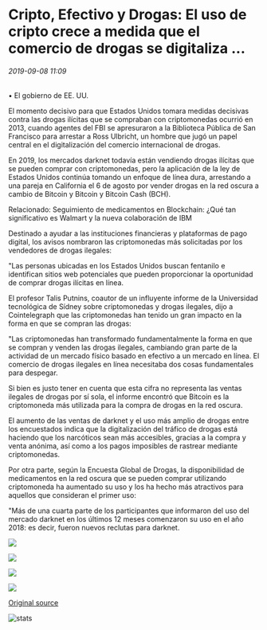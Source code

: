 # Cripto, Efectivo y Drogas: El uso de cripto crece a medida que el comercio de drogas se digitaliza ...

###### 2019-09-08 11:09

• El gobierno de EE. UU.

El momento decisivo para que Estados Unidos tomara medidas decisivas contra las drogas ilícitas que se compraban con criptomonedas ocurrió en 2013, cuando agentes del FBI se apresuraron a la Biblioteca Pública de San Francisco para arrestar a Ross Ulbricht, un hombre que jugó un papel central en el digitalización del comercio internacional de drogas.

En 2019, los mercados darknet todavía están vendiendo drogas ilícitas que se pueden comprar con criptomonedas, pero la aplicación de la ley de Estados Unidos continúa tomando un enfoque de línea dura, arrestando a una pareja en California el 6 de agosto por vender drogas en la red oscura a cambio de Bitcoin y Bitcoin y Bitcoin Cash (BCH).

Relacionado: Seguimiento de medicamentos en Blockchain: ¿Qué tan significativo es Walmart y la nueva colaboración de IBM

Destinado a ayudar a las instituciones financieras y plataformas de pago digital, los avisos nombraron las criptomonedas más solicitadas por los vendedores de drogas ilegales:

"Las personas ubicadas en los Estados Unidos buscan fentanilo e identifican sitios web potenciales que pueden proporcionar la oportunidad de comprar drogas ilícitas en línea.

El profesor Talis Putnins, coautor de un influyente informe de la Universidad tecnológica de Sídney sobre criptomonedas y drogas ilegales, dijo a Cointelegraph que las criptomonedas han tenido un gran impacto en la forma en que se compran las drogas:

"Las criptomonedas han transformado fundamentalmente la forma en que se compran y venden las drogas ilegales, cambiando gran parte de la actividad de un mercado físico basado en efectivo a un mercado en línea. El comercio de drogas ilegales en línea necesitaba dos cosas fundamentales para despegar.

Si bien es justo tener en cuenta que esta cifra no representa las ventas ilegales de drogas por sí sola, el informe encontró que Bitcoin es la criptomoneda más utilizada para la compra de drogas en la red oscura.

El aumento de las ventas de darknet y el uso más amplio de drogas entre los encuestados indica que la digitalización del tráfico de drogas está haciendo que los narcóticos sean más accesibles, gracias a la compra y venta anónima, así como a los pagos imposibles de rastrear mediante criptomonedas.

Por otra parte, según la Encuesta Global de Drogas, la disponibilidad de medicamentos en la red oscura que se pueden comprar utilizando criptomoneda ha aumentado su uso y los ha hecho más atractivos para aquellos que consideran el primer uso:

"Más de una cuarta parte de los participantes que informaron del uso del mercado darknet en los últimos 12 meses comenzaron su uso en el año 2018: es decir, fueron nuevos reclutas para darknet.

![](https://s3.cointelegraph.com/storage/uploads/view/729f2caef6226e7c86a3a590eba65947.png)

![](https://s3.cointelegraph.com/storage/uploads/view/0a738538de30dea3956341b3eacf2bbc.png)

![](https://s3.cointelegraph.com/storage/uploads/view/d0005819bd0dffc82f91a859ed261a18.png)

![](https://s3.cointelegraph.com/storage/uploads/view/a0344d145c6872ab911fa6f8cfe75720.png)

[Original source](https://cointelegraph.com/news/crypto-cash-and-drugs-crypto-use-grows-as-drug-trade-digitalizes)

![stats](https://c.statcounter.com/11760860/0/a89fa40b/1/ "stats")